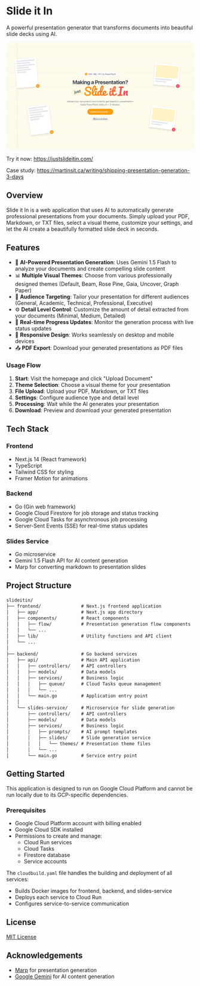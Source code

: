 # Slide it In

A powerful presentation generator that transforms documents into beautiful slide decks using AI.

![Slide it In](docs/hero.png)

Try it now: https://justslideitin.com/

Case study: https://martinsit.ca/writing/shipping-presentation-generation-3-days

## Overview

Slide it In is a web application that uses AI to automatically generate professional presentations from your documents. Simply upload your PDF, Markdown, or TXT files, select a visual theme, customize your settings, and let the AI create a beautifully formatted slide deck in seconds.

## Features

- 🤖 **AI-Powered Presentation Generation**: Uses Gemini 1.5 Flash to analyze your documents and create compelling slide content
- 📊 **Multiple Visual Themes**: Choose from various professionally designed themes (Default, Beam, Rose Pine, Gaia, Uncover, Graph Paper)
- 🎯 **Audience Targeting**: Tailor your presentation for different audiences (General, Academic, Technical, Professional, Executive)
- ⚙️ **Detail Level Control**: Customize the amount of detail extracted from your documents (Minimal, Medium, Detailed)
- 🔄 **Real-time Progress Updates**: Monitor the generation process with live status updates
- 📱 **Responsive Design**: Works seamlessly on desktop and mobile devices
- 📤 **PDF Export**: Download your generated presentations as PDF files


### Usage Flow

1. **Start**: Visit the homepage and click "Upload Document"
2. **Theme Selection**: Choose a visual theme for your presentation
3. **File Upload**: Upload your PDF, Markdown, or TXT files
4. **Settings**: Configure audience type and detail level
5. **Processing**: Wait while the AI generates your presentation
6. **Download**: Preview and download your generated presentation

## Tech Stack

### Frontend
- Next.js 14 (React framework)
- TypeScript
- Tailwind CSS for styling
- Framer Motion for animations

### Backend
- Go (Gin web framework)
- Google Cloud Firestore for job storage and status tracking
- Google Cloud Tasks for asynchronous job processing
- Server-Sent Events (SSE) for real-time status updates

### Slides Service
- Go microservice
- Gemini 1.5 Flash API for AI content generation
- Marp for converting markdown to presentation slides

## Project Structure

```
slideitin/
├── frontend/               # Next.js frontend application
│   ├── app/                # Next.js app directory
│   ├── components/         # React components
│   │   ├── flow/           # Presentation generation flow components
│   │   └── ...
│   ├── lib/                # Utility functions and API client
│   └── ...
│
├── backend/                # Go backend services
│   ├── api/                # Main API application
│   │   ├── controllers/    # API controllers
│   │   ├── models/         # Data models
│   │   ├── services/       # Business logic
│   │   │   ├── queue/      # Cloud Tasks queue management
│   │   │   └── ...
│   │   └── main.go         # Application entry point
│   │
│   └── slides-service/     # Microservice for slide generation
│       ├── controllers/    # API controllers
│       ├── models/         # Data models
│       ├── services/       # Business logic
│       │   ├── prompts/    # AI prompt templates
│       │   ├── slides/     # Slide generation service
│       │   │   └── themes/ # Presentation theme files
│       │   └── ...
│       └── main.go         # Service entry point
```

## Getting Started

This application is designed to run on Google Cloud Platform and cannot be run locally due to its GCP-specific dependencies.

### Prerequisites

- Google Cloud Platform account with billing enabled
- Google Cloud SDK installed
- Permissions to create and manage:
  - Cloud Run services
  - Cloud Tasks
  - Firestore database
  - Service accounts

The `cloudbuild.yaml` file handles the building and deployment of all services:
- Builds Docker images for frontend, backend, and slides-service
- Deploys each service to Cloud Run
- Configures service-to-service communication

## License

[MIT License](LICENSE)

## Acknowledgements

- [Marp](https://marp.app/) for presentation generation
- [Google Gemini](https://ai.google.dev/gemini-api) for AI content generation 